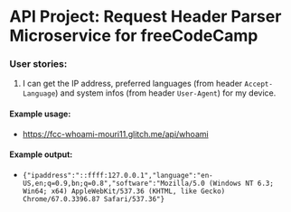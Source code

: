 # API Project: Request Header Parser Microservice for freeCodeCamp

### User stories:
1. I can get the IP address, preferred languages (from header `Accept-Language`) and system infos (from header `User-Agent`) for my device.

#### Example usage:
* https://fcc-whoami-mouri11.glitch.me/api/whoami

#### Example output:
* `{"ipaddress":"::ffff:127.0.0.1","language":"en-US,en;q=0.9,bn;q=0.8","software":"Mozilla/5.0 (Windows NT 6.3; Win64; x64) AppleWebKit/537.36 (KHTML, like Gecko) Chrome/67.0.3396.87 Safari/537.36"}`
